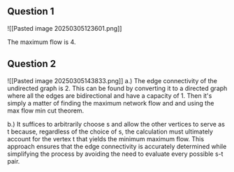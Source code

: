 ## Question 1
![[Pasted image 20250305123601.png]]

The maximum flow is 4.

## Question 2

![[Pasted image 20250305143833.png]]
a.) The edge connectivity of the undirected graph is 2. This can be found by converting it to a directed graph where all the edges are bidirectional and have a capacity of 1. Then it's simply a matter of finding the maximum network flow and and using the max flow min cut theorem.

b.) It suffices to arbitrarily choose s and allow the other vertices to serve as t because, regardless of the choice of s, the calculation must ultimately account for the vertex t that yields the minimum maximum flow. This approach ensures that the edge connectivity is accurately determined while simplifying the process by avoiding the need to evaluate every possible s-t pair.
